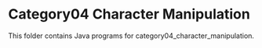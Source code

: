 # Category04 Character Manipulation

This folder contains Java programs for category04_character_manipulation.